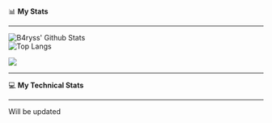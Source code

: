 📊 **My Stats**

-------


 ![B4ryss' Github Stats](https://github-readme-stats.vercel.app/api?username=b4ryss&theme=dark&show_icons=true)  <br>
 ![Top Langs](https://github-readme-stats.vercel.app/api/top-langs/?username=b4ryss&theme=dark&layout=compact)

<picture>
  <source
    srcset="https://github-readme-stats.vercel.app/api?username=anuraghazra&show_icons=true&theme=dark"
    media="(prefers-color-scheme: dark)"
  />
  <source
    srcset="https://github-readme-stats.vercel.app/api?username=anuraghazra&show_icons=true"
    media="(prefers-color-scheme: light), (prefers-color-scheme: no-preference)"
  />
  <img src="https://github-readme-stats.vercel.app/api?username=anuraghazra&show_icons=true" />
</picture>


------ 

💻 **My Technical Stats**

------

Will be updated
